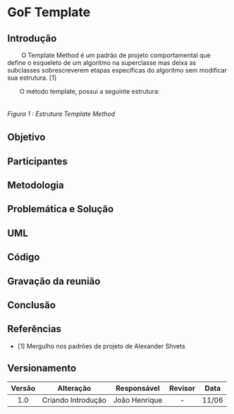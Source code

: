 # GoF Template

## Introdução
&emsp;&emsp; O Template Method é um padrão de projeto comportamental que define o esqueleto de um algoritmo na superclasse mas deixa as subclasses sobrescreverem etapas específicas do algoritmo sem modificar sua estrutura. [1]

&emsp;&emsp;O método template, possui a seguinte estrutura:
<div style="display: center; align-items: center;">
  <img src="/Assets/PadroesDeProjeto/EstruturaTemplate.png" alt="" style="margin-right: 20px;"/>
  <div style="flex-grow: 1;">
    <h6 style="text-align: flex;">
    Figura 1 : Estrutura Template Method
    </h6>
  </div>
</div>

## Objetivo

## Participantes

## Metodologia

## Problemática e Solução

## UML

## Código 

## Gravação da reunião

## Conclusão

## Referências
- [1] Mergulho nos padrões de projeto de Alexander Shvets

## Versionamento

| Versão |                  Alteração                   |    Responsável     |      Revisor       | Data  |
| :----: | :------------------------------------------: | :----------------: | :----------------: | :---: |
|  1.0   | Criando Introdução | João Henrique |   -  | 11/06 |
